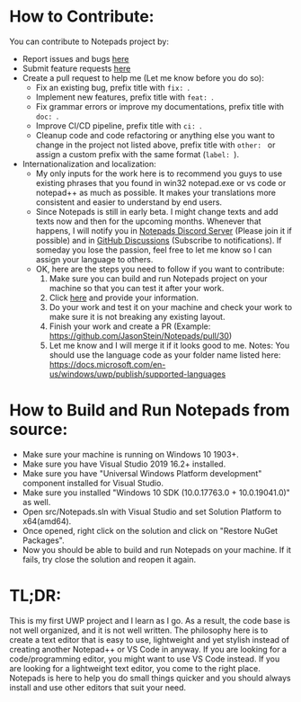 ﻿# How to Contribute:

You can contribute to Notepads project by:
- Report issues and bugs [here](https://github.com/JasonStein/Notepads/issues)
- Submit feature requests [here](https://github.com/JasonStein/Notepads/issues)
- Create a pull request to help me (Let me know before you do so):
    * Fix an existing bug, prefix title with `fix: `.
    * Implement new features, prefix title with `feat: `.
    * Fix grammar errors or improve my documentations, prefix title with `doc: `.
    * Improve CI/CD pipeline, prefix title with `ci: `.
    * Cleanup code and code refactoring or anything else you want to change in the project not listed above, prefix title with `other: ` or assign a custom prefix with the same format (`label: `).
- Internationalization and localization:
    * My only inputs for the work here is to recommend you guys to use existing phrases that you found in win32 notepad.exe or vs code or notepad++ as much as possible. It makes your translations more consistent and easier to understand by end users.    
    * Since Notepads is still in early beta. I might change texts and add texts now and then for the upcoming months. Whenever that happens, I will notify you in [Notepads Discord Server](https://discord.gg/VqetCub) (Please join it if possible) and in [GitHub Discussions](https://github.com/JasonStein/Notepads/discussions/818) (Subscribe to notifications). If someday you lose the passion, feel free to let me know so I can assign your language to others.
    * OK, here are the steps you need to follow if you want to contribute:
        1. Make sure you can build and run Notepads project on your machine so that you can test it after your work.
        2. Click [here](https://github.com/JasonStein/Notepads/discussions/818) and provide your information.
        3. Do your work and test it on your machine and check your work to make sure it is not breaking any existing layout.
        4. Finish your work and create a PR (Example: https://github.com/JasonStein/Notepads/pull/30)
        5. Let me know and I will merge it if it looks good to me.
        Notes: You should use the language code as your folder name listed here: https://docs.microsoft.com/en-us/windows/uwp/publish/supported-languages

# How to Build and Run Notepads from source:
* Make sure your machine is running on Windows 10 1903+.
* Make sure you have Visual Studio 2019 16.2+ installed.
* Make sure you have "Universal Windows Platform development" component installed for Visual Studio.
* Make sure you installed "Windows 10 SDK (10.0.17763.0 + 10.0.19041.0)" as well.
* Open src/Notepads.sln with Visual Studio and set Solution Platform to x64(amd64).
* Once opened, right click on the solution and click on "Restore NuGet Packages".
* Now you should be able to build and run Notepads on your machine. If it fails, try close the solution and reopen it again.

# TL;DR:
This is my first UWP project and I learn as I go. As a result, the code base is not well organized, and it is not well written. The philosophy here is to create a text editor that is easy to use, lightweight and yet stylish instead of creating another Notepad++ or VS Code in anyway. If you are looking for a code/programming editor, you might want to use VS Code instead. If you are looking for a lightweight text editor, you come to the right place. Notepads is here to help you do small things quicker and you should always install and use other editors that suit your need.
